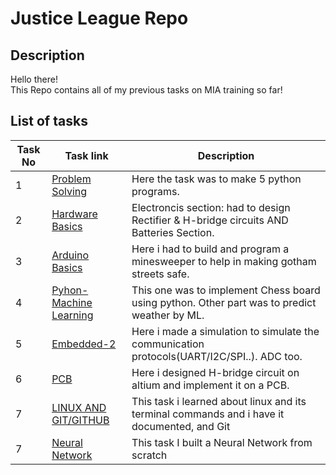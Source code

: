 
# Justice League Repo
## Description
Hello there! <br/>
This Repo contains all of my previous tasks on MIA training so far!
## List of tasks 
| Task No| Task link                                                                                    |    Description                                                                                 |
|-------|-----------------------------------------------------------------------------------------------|------------------------------------------------------------------------------------------------
| 1     | [Problem Solving](https://github.com/MarwanGad/GitHub-Repo/tree/ProblemSolving)               |    Here the task was to make 5 python programs.                                                |
| 2     | [Hardware Basics](https://github.com/MarwanGad/GitHub-Repo/tree/HardwareBasics)               |    Electroncis section: had to design Rectifier & H-bridge circuits AND Batteries Section.     |
| 3     | [Arduino Basics](https://github.com/MarwanGad/GitHub-Repo/tree/ArduinoBasics)                 |    Here i had to build and program a minesweeper to help in making gotham streets safe.        |
| 4     | [Pyhon-Machine Learning](https://github.com/MarwanGad/GitHub-Repo/tree/Python-ML)             |    This one was to implement Chess board using python. Other part was to predict weather by ML.|
| 5     | [Embedded-2](https://github.com/MarwanGad/GitHub-Repo/tree/Embedded-2)                        |    Here i made a simulation to simulate the communication protocols(UART/I2C/SPI..). ADC too.  |
| 6     | [PCB](https://github.com/MarwanGad/GitHub-Repo/tree/PCB)                                      |    Here i designed H-bridge circuit on altium and implement it on a PCB.                       |
| 7     | [LINUX AND GIT/GITHUB](https://github.com/MarwanGad/GitHub-Repo/tree/task7)                   |    This task i learned about linux and its terminal commands and i have it documented, and Git |
| 7     | [Neural Network](https://github.com/MarwanGad/MIA-Tasks/tree/Neural-Network)                  |    This task I built a Neural Network from scratch                                             |
